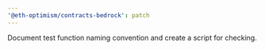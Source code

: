 ```yaml
---
'@eth-optimism/contracts-bedrock': patch
---
```


Document test function naming convention and create a script for checking.
